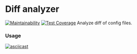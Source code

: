 # Diff analyzer
[![Maintainability](https://api.codeclimate.com/v1/badges/1b6fff4aa953ff6d4125/maintainability)](https://codeclimate.com/github/bsv-hub/php-project-lvl2/maintainability)
[![Test Coverage](https://api.codeclimate.com/v1/badges/1b6fff4aa953ff6d4125/test_coverage)](https://codeclimate.com/github/bsv-hub/php-project-lvl2/test_coverage)
Analyze diff of config files.

### Usage
[![asciicast](https://asciinema.org/a/371343.svg)](https://asciinema.org/a/371343)
